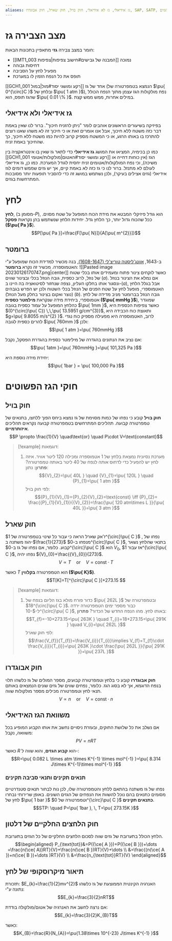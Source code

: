 ```yaml
---
aliases: גז אידיאלי, גז לא אידיאלי, חוק בויל, חוק שארל, חוק אבוגדרו, SAP, SATP, חוק הלחצים החלקיים, משוואת הגז האידיאלי, קבוע הגזים
---
```

# מצב הצבירה גז

חומר במצב צבירה **גזי** מתאפיין בתכונות הבאות:
- [[IMT1_003 המבנה של גבישים#חישוב צפיפות|צפיפות]] נמוכה
- דחיסות גבוהה
- מפעיל לחץ על הסביבה
- תופס את כל הנפח הזמין לו במערכת

[[GCH1_001 רקע ומושגי יסוד#מול|במול]] אחד של גז (הנמצא בטמפרטורה של $\pu{ 0^{\circ}C }$  ובלחץ של $\pu{ 1 atm }$), נפח מולקולות הגז עצמן מתוך הנפח הכולל שהגז תופס, הוא $\pu{ 0.01 \% }$. במילים אחרות, ממש ממש קצת.

## גז אידיאלי ולא אידיאלי
בפיזיקה בשיעורים הראשונים אוהבים לומר "ניתן להזניח חיכוך". ברור לנו שאין באמת דבר כזה משטח ללא חיכוך, אבל אנו אומרים זאת או כי חיכוך זה לא משהו שאנו רוצים להתרכז בו באותו הרגע, או כי המשטח מספיק קרוב להיות כמו משטח ללא חיכוך, כך שהחיכוך באמת זניח.

כמו כן בכימיה, המציאו את המושג **גז אידיאלי** כדי לתאר גז שאין בו אינטראקציה בין [[GCH1_001 רקע ומושגי יסוד#האטום|מולקולות/אטומי]] הגז (אין כוחות דחייה או משיכה), וכי נפח המולקולות/אטומים זניח יחסית לגודל המערכת. כמו כן, גז אידיאלי לעולם לא מתנזל.
ברור לנו כי גז כזה לא באמת קיים, אך יש גזים שממש דומים לגז אידיאלי (גזים אצילים בעיקר), ולכן נשתמש במושג זה כדי להסביר תופעות יותר מסובכות המתרחשות בגזים.

# לחץ
**לחץ**, (מסומן ב-$P$), הוא גודל פיזיקלי המבטא את מידת הכוח המופעל על שטח מסוים. ככל שהכוח גדול יותר, כך הלחץ גדל. יחידות הלחץ שנשתמש בהן נקראות **פסקל ($\pu{ Pa }$**).
$$P[\pu{ Pa }]=\frac{F[\pu{ N}]}{A[\pu{ m^{2}}]}$$

## ברומטר
ב-1643, [אוונג'ליסטה טוריצ'לי (1608-1647)](https://en.wikipedia.org/wiki/Evangelista_Torricelli), בנה מכשיר למדידת הכוח שמופעל ע"י האטמוספרה. מכשיר זה נקרא **ברומטר**:
![[Pasted image 20230126170747.png|center]]
כאשר לוקחים צינור פתוח ומעמידים אותו בכלי שטוח של נוזל, לרוב כספית, גובה הנוזל בכלי ובצינור שווים ($a$).
אם נמלא את הצינור בנוזל ונסגור אותו בחלקו העליון, נצפה שנחזור לסיטואציה בה היינו ב-$(a)$, אבל בגלל הלחץ האטמוספרי, מופעל לחץ על שטח הפנים של הנוזל בכלי השטוח  ולכן יש הפרש בגבהים (נוצר ואקום בצינור בחלק מעל הנוזל) ($b$). גובה הנוזל בברומטר מניב מדידה של לחץ אטמוספרי, ביחידת מידה שנקראת **מילמטר כספית ($\pu{ mmHg }$**), שמוגדר כהלחץ המופעל על עמוד כספית בגובה $\pu{ 1mm }$, כאשר צפיפות הכספית היא $(0^{\circ}\pu{ C}) \,\,\pu{ 13.5951 g/cm^{3}}$, ותאוצת כוח הכבידה היא $g=\pu{ 9.8055 m/s^{2} }$. לרוב, האטמוספרה היא מפעילה מספיק כוח נגדי להרים כספית לגובה $\pu{ 760mm }$ ולכן:
$$\pu{ 1 atm }=\pu{ 760mmHg }$$

אם נציב את הנתונים בהגדרה של מילימטר כספית בהגדרת הפסקל, נקבל:
$$\pu{ 1atm }=\pu{ 760mmHg }=\pu{ 101,325 Pa }$$

יחידת מידה נוספת היא:
$$\pu{ 1bar } = \pu{ 100,000 Pa }$$

# חוקי הגז הפשוטים
## חוק בויל
**חוק בויל** קובע כי נפחו של כמות מסוימת של גז נמצא ביחס הפוך ללחצו, בתנאים של טמפרטורה קבועה. תהליכים המתרחשים בטמפרטורה קבועה נקראים תהליכים **איזותרמיים**.
$$P \propto \frac{1}{V} \quad\text{or} \quad P\cdot V=\text{constant}$$
>[!example] דוגמאות:
>1. מערכת נסיונית נמצאת בלחץ של $1$ אטמוספרה ומכילה $120$ ליטר אוויר. איזה לחץ יש להפעיל כדי לדחוס אותה לנפח של $40$ ליטר באותה טמפרטורה?
>	**פתרון**:
>	נתון:
>	$${V}_{2}=\pu{ 40L } \quad {V}_{1}=\pu{ 120L } \quad {P}_{1}=\pu{ 1 atm }$$
>	לפי חוק בויל:
>	$${P}_{1}{V}_{1}={P}_{2}{V}_{2}=\text{const} \iff {P}_{2}= \frac{{P}_{1}{V}_{1}}{{V}_{2}}=\frac{\pu{ 120 atm\times L }}{\pu{ 40L }}=\pu{ 3 atm }$$
## חוק שארל
ז'אק שארל הראה כי עבור כל שינוי בטמפרטורה של $1^{\circ}\pu{ C }$ , נפחו של הגז משתנה ב-$\frac{1}{273}$ מנפחו ב-$0^{\circ}\pu{ C }$, בתנאי שהלחץ נשאר קבוע. כלומר, אם נפחו של גז ב-$0^{\circ}\pu{ C }$ הוא ${V}_{0}$, אז עבור $1^{\circ}\pu{ C }$, נפחו יהיה ${V}_{0}+\frac{{V}_{0}}{273}$.
$$V\propto T \quad \text{or} \quad V=\text{const}\cdot T$$

כאשר $T$ הוא הטמפרטורה **בקלווין ($\pu{ K}$)**.
$$T[K]=T[^{\circ}\pu{ C }]+273.15 $$
>[!example] דוגמאות:
>1. כדור פורח מולא בגז הליום בנפח של $\pu{ 262L }$ ובטמפרטורה של $18^{\circ}\pu{ C }$. כבור מספר ימים הטמפרטורה ירדה ל-$-10^{\circ}\pu{ C }$, באותו לחץ. מהו הנפח החדש של הכדור?
>	**פתרון**:
>	$$T_{f}=-10+273.15=\pu{ 263K } \quad T_{i}=18+273.15=\pu{ 291K } \quad V_{i}=\pu{ 262L }$$
>	לפי חוק שארל:
>	$$\frac{V_{f}}{T_{f}}=\frac{V_{i}}{T_{i}}\implies V_{f}=T_{f}\cdot \frac{V_{i}}{T_{i}}=\pu{ 263K }\cdot \frac{\pu{ 262L }}{\pu{ 291K }}=\pu{ 237L }$$

## חוק אבוגדרו
**חוק אבוגדרו** קובע כי בלחץ וטמפרטורה קבועים, מספר המולים של גז כלשהו תלוי בנפח הדוגמא, אך לא בסוג הגז. כלומר, נפחים שווים של גזים שונים הנמצאים באותם תנאי לחץ וטמפרטורה מכילים מספר מולקולות שווה.
$$V\propto n \quad \text{or} \quad V=\text{const} \cdot n$$

## משוואת הגז האידיאלי
אם נשלב את כל שלושת החוקים, ובעזרת ניסויים נחשב את אותו הקבוע המופיע בכל משוואה, נקבל:
$$PV=nRT$$

כאשר $R$ הוא **קבוע הגזים**, והוא שווה ל-:
$$R=\pu{ 0.082 L \times atm \times K^{-1} \times mol^{-1} }=\pu{ 8.314 J\times K^{-1}\times mol^{-1} }$$

### תנאים תקינים ותנאי סביבה תקינים
נפחו של גז משתנה בהתאם ללחץ והטמפרטורה שלו, לכן נוח לבחור תנאים סטנדרטיים מסומים כתנאים בהם נוכל להשוות את הנפחים של הגזים השונים. באופן שרירותי נבחרו לחץ של $\pu{ 1 bar }$ וטמפרטורה של $0^{\circ}\pu{ C }$ **כתנאים תקינים**.
$$STP: \quad P=\pu{ 1bar }, \, T=\pu{ 273.15K  }$$
## חוק הלחצים החלקיים של דלטון
הלחץ הכולל בתערובת של גזים שווה לסכום הלחצים החלקיים של כל הגזים בתערובת.
$$\begin{aligned}
P_{\text{tot}}&=P({\ce{ A }})+P({\ce{ B }})+\dots =\frac{n(\ce{ A)}RT}{V}+\frac{n(\ce{ B })RT}{V}+\dots  \\
&=\frac{(n(\ce{ A })+n(\ce{ B })+\dots )RT}{V} \\
&=\frac{n_{\text{tot}}RT}{V}
\end{aligned}$$

## תיאור מיקרוסקופי של לחץ
תזכורת: $E_{k}=\frac{1}{2}mv^{2}$
האנרגיה הקינטית הממוצעת של גז כלשהו נתונה ע"י:
$$E_{k}=\frac{3}{2}nRT$$

אם נרצה לחשב את האנרגיה של אטום/מולקולה בודדת:
$$E_{k}=\frac{3}{2}K_{B}T$$

כאשר:
$$K_{B}=\frac{R}{N_{A}}=\pu{1.38\times 10^{-23} J\times K^{-1} }$$